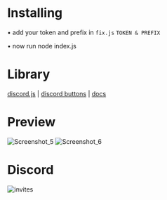 # Installing

• add your token and prefix in `fix.js`
`TOKEN & PREFIX`

• now run node index.js

# Library

[discord.js](https://discord.js.org/#/) | [discord buttons](https://www.npmjs.com/package/discord-buttons) | [docs](https://discord-buttons.js.org/)

# Preview

![Screenshot_5](https://user-images.githubusercontent.com/69198341/119871589-74196700-bed7-11eb-9e74-5e55dd4545f7.png) ![Screenshot_6](https://user-images.githubusercontent.com/69198341/119871669-898e9100-bed7-11eb-97b4-6ac7ec210ba7.png)

# Discord

![invites](https://user-images.githubusercontent.com/69198341/119872656-92339700-bed8-11eb-9b97-f4d30ef31243.png)
